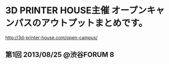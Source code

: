 # 3D PRINTER HOUSE主催 オープンキャンパスのアウトプットまとめです。
http://3d-printer-house.com/open-campus/

## 第1回 2013/08/25 @渋谷FORUM 8

